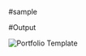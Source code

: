 #sample

#Output

![Portfolio Template](https://github.com/YoteshMishra/portfolio-web/assets/83887302/2759012d-3549-4c50-8718-cf2212d2c39d)
